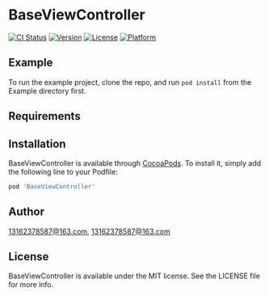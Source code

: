 # BaseViewController

[![CI Status](https://img.shields.io/travis/13162378587@163.com/BaseViewController.svg?style=flat)](https://travis-ci.org/13162378587@163.com/BaseViewController)
[![Version](https://img.shields.io/cocoapods/v/BaseViewController.svg?style=flat)](https://cocoapods.org/pods/BaseViewController)
[![License](https://img.shields.io/cocoapods/l/BaseViewController.svg?style=flat)](https://cocoapods.org/pods/BaseViewController)
[![Platform](https://img.shields.io/cocoapods/p/BaseViewController.svg?style=flat)](https://cocoapods.org/pods/BaseViewController)

## Example

To run the example project, clone the repo, and run `pod install` from the Example directory first.

## Requirements

## Installation

BaseViewController is available through [CocoaPods](https://cocoapods.org). To install
it, simply add the following line to your Podfile:

```ruby
pod 'BaseViewController'
```

## Author

13162378587@163.com, 13162378587@163.com

## License

BaseViewController is available under the MIT license. See the LICENSE file for more info.
